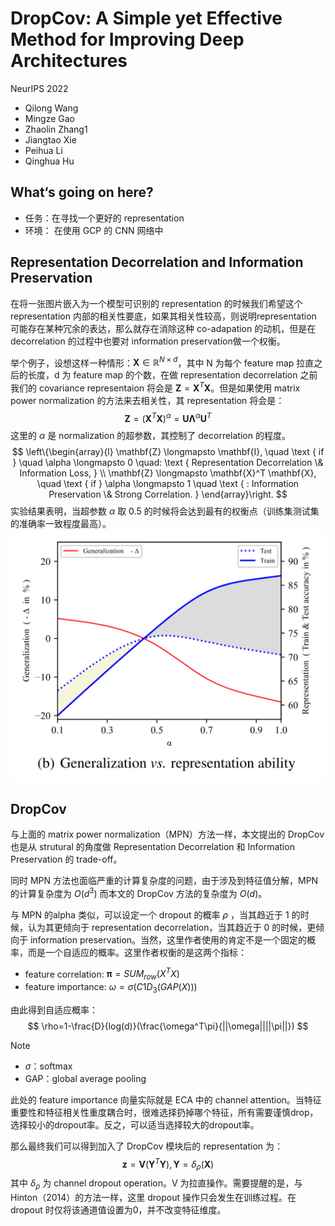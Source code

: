 # DropCov: A Simple yet Effective Method for Improving  Deep Architectures

NeurIPS 2022

- Qilong Wang
- Mingze Gao
- Zhaolin Zhang1
- Jiangtao Xie
- Peihua Li
- Qinghua Hu

## What‘s going on here?
- 任务：在寻找一个更好的 representation
- 环境： 在使用 GCP 的 CNN 网络中

## Representation Decorrelation and Information Preservation

在将一张图片嵌入为一个模型可识别的 representation 的时候我们希望这个 representation 内部的相关性要底，如果其相关性较高，则说明representation 可能存在某种冗余的表达，那么就存在消除这种 co-adapation 的动机，但是在 decorrelation 的过程中也要对 information preservation做一个权衡。

举个例子，设想这样一种情形：$\mathbf{X} \in \mathbb{R}^{N\times d}$，其中 N 为每个 feature map 拉直之后的长度，d 为 feature map 的个数，在做 representation decorrelation 之前我们的 covariance representaion 将会是 $\mathbf{Z}=\mathbf{X}^T\mathbf{X}$。但是如果使用 matrix power normalization 的方法来去相关性，其 representation 将会是：
$$
\mathbf{Z}=\left(\mathbf{X}^T \mathbf{X}\right)^\alpha=\mathbf{U} \boldsymbol{\Lambda}^\alpha \mathbf{U}^T
$$
这里的 $\alpha$ 是 normalization 的超参数，其控制了 decorrelation 的程度。
$$
\left\{\begin{array}{l}
\mathbf{Z} \longmapsto \mathbf{I}, \quad \text { if } \quad \alpha \longmapsto 0 \quad: \text { Representation Decorrelation \& Information Loss, } \\
\mathbf{Z} \longmapsto \mathbf{X}^T \mathbf{X}, \quad \text { if } \alpha \longmapsto 1 \quad \text { : Information Preservation \& Strong Correlation. }
\end{array}\right.
$$
实验结果表明，当超参数 $\alpha$ 取 0.5 的时候将会达到最有的权衡点（训练集测试集的准确率一致程度最高）。
![MPN](MPN.png)

## DropCov
与上面的 matrix power normalization（MPN）方法一样，本文提出的 DropCov 也是从 strutural 的角度做 Representation Decorrelation 和 Information Preservation 的 trade-off。

同时 MPN 方法也面临严重的计算复杂度的问题，由于涉及到特征值分解，MPN 的计算复杂度为 $O(d^3)$ 而本文的 DropCov 方法的复杂度为 $O(d)$。

与 MPN 的alpha 类似，可以设定一个 dropout 的概率 $\rho$ ，当其趋近于 1 的时候，认为其更倾向于 representation decorrelation，当其趋近于 0 的时候，更倾向于 information preservation。当然，这里作者使用的肯定不是一个固定的概率，而是一个自适应的概率。这里作者权衡的是这两个指标：

- feature correlation: $\mathbf{\pi}=SUM_{row}(X^TX)$
- feature importance: $\omega=\sigma(C1D_3(GAP(X)))$

由此得到自适应概率：
$$
\rho=1-\frac{D}{log(d)}(\frac{\omega^T\pi}{||\omega||||\pi||})
$$

> [!NOTE]
>
> - $\sigma$：softmax
> - GAP：global average pooling

此处的 feature importance 向量实际就是 ECA 中的 channel attention。当特征重要性和特征相关性重度耦合时，很难选择扔掉哪个特征，所有需要谨慎drop，选择较小的dropout率。反之，可以适当选择较大的dropout率。

那么最终我们可以得到加入了 DropCov 模块后的 representation 为：
$$
\mathbf{z}=\mathbf{V}\left(\mathbf{Y}^T \mathbf{Y}\right), \mathbf{Y}=\delta_\rho(\mathbf{X})
$$
其中 $\delta_\rho$ 为 channel dropout operation。V 为拉直操作。需要提醒的是，与 Hinton（2014）的方法一样，这里 dropout 操作只会发生在训练过程。在 dropout 时仅将该通道值设置为0，并不改变特征维度。